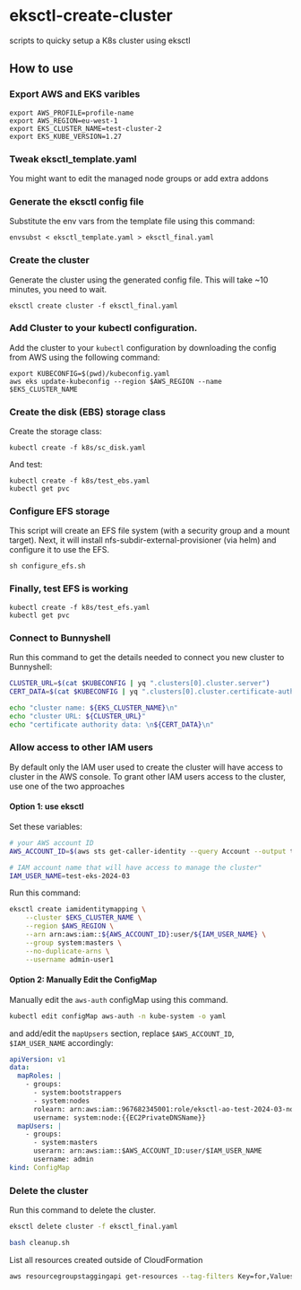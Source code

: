 # eksctl-create-cluster
scripts to quicky setup a K8s cluster using eksctl

## How to use

### Export AWS and EKS varibles

```
export AWS_PROFILE=profile-name
export AWS_REGION=eu-west-1
export EKS_CLUSTER_NAME=test-cluster-2
export EKS_KUBE_VERSION=1.27
```

### Tweak eksctl_template.yaml

You might want to edit the managed node groups or add extra addons

### Generate the eksctl config file

Substitute the env vars from the template file using this command:

```
envsubst < eksctl_template.yaml > eksctl_final.yaml
```


### Create the cluster

Generate the cluster using the generated config file.
This will take ~10 minutes, you need to wait.

```
eksctl create cluster -f eksctl_final.yaml
```

### Add Cluster to your kubectl configuration.

Add the cluster to your `kubectl` configuration by downloading the config from AWS using the following command:

```
export KUBECONFIG=$(pwd)/kubeconfig.yaml
aws eks update-kubeconfig --region $AWS_REGION --name $EKS_CLUSTER_NAME
```

### Create the disk (EBS) storage class

Create the storage class:

```
kubectl create -f k8s/sc_disk.yaml

```

And test:

```
kubectl create -f k8s/test_ebs.yaml
kubectl get pvc
```


### Configure EFS storage

This script will create an EFS file system (with a security group and a mount target).
Next, it will install nfs-subdir-external-provisioner (via helm) and configure it to use the EFS.

```
sh configure_efs.sh
```

### Finally, test EFS is working
```
kubectl create -f k8s/test_efs.yaml
kubectl get pvc
```

### Connect to Bunnyshell

Run this command to get the details needed to connect you new cluster to Bunnyshell:

```bash
CLUSTER_URL=$(cat $KUBECONFIG | yq ".clusters[0].cluster.server")
CERT_DATA=$(cat $KUBECONFIG | yq ".clusters[0].cluster.certificate-authority-data")

echo "cluster name: ${EKS_CLUSTER_NAME}\n"
echo "cluster URL: ${CLUSTER_URL}"
echo "certificate authority data: \n${CERT_DATA}\n"
```


### Allow access to other IAM users

By default only the IAM user used to create the cluster will have access to cluster in the AWS console.
To grant other IAM users access to the cluster, use one of the two approaches

#### Option 1: use eksctl

Set these variables:
```bash
# your AWS account ID
AWS_ACCOUNT_ID=$(aws sts get-caller-identity --query Account --output text --no-cli-pager)

# IAM account name that will have access to manage the cluster"
IAM_USER_NAME=test-eks-2024-03
```

Run this command: 
```bash
eksctl create iamidentitymapping \
    --cluster $EKS_CLUSTER_NAME \
    --region $AWS_REGION \
    --arn arn:aws:iam::${AWS_ACCOUNT_ID}:user/${IAM_USER_NAME} \
    --group system:masters \
    --no-duplicate-arns \
    --username admin-user1
```

#### Option 2: Manually Edit the ConfigMap

Manually edit the `aws-auth` configMap using this command.

```bash
kubectl edit configMap aws-auth -n kube-system -o yaml
```

and add/edit the `mapUpsers` section, replace `$AWS_ACCOUNT_ID`, `$IAM_USER_NAME` accordingly: 

```yaml
apiVersion: v1
data:
  mapRoles: |
    - groups:
      - system:bootstrappers
      - system:nodes
      rolearn: arn:aws:iam::967682345001:role/eksctl-ao-test-2024-03-nodegroup-d-NodeInstanceRole-HOab7BogHnEV
      username: system:node:{{EC2PrivateDNSName}}
  mapUsers: |
    - groups:
      - system:masters
      userarn: arn:aws:iam::$AWS_ACCOUNT_ID:user/$IAM_USER_NAME
      username: admin
kind: ConfigMap
```

### Delete the cluster

Run this command to delete the cluster.

```bash
eksctl delete cluster -f eksctl_final.yaml

bash cleanup.sh
```

List all resources created outside of CloudFormation
```bash
aws resourcegroupstaggingapi get-resources --tag-filters Key=for,Values=$EKS_CLUSTER_NAME
```
